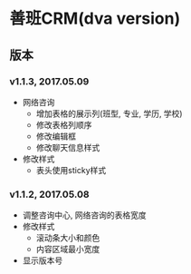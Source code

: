 # 善班CRM(dva version)

## 版本

### v1.1.3, 2017.05.09

- 网络咨询
    - 增加表格的展示列(班型, 专业, 学历, 学校)
    - 修改表格列顺序
    - 修改编辑框
    - 修改聊天信息样式
- 修改样式
    - 表头使用sticky样式

### v1.1.2, 2017.05.08

- 调整咨询中心, 网络咨询的表格宽度
- 修改样式
    - 滚动条大小和颜色
    - 内容区域最小宽度
- 显示版本号


